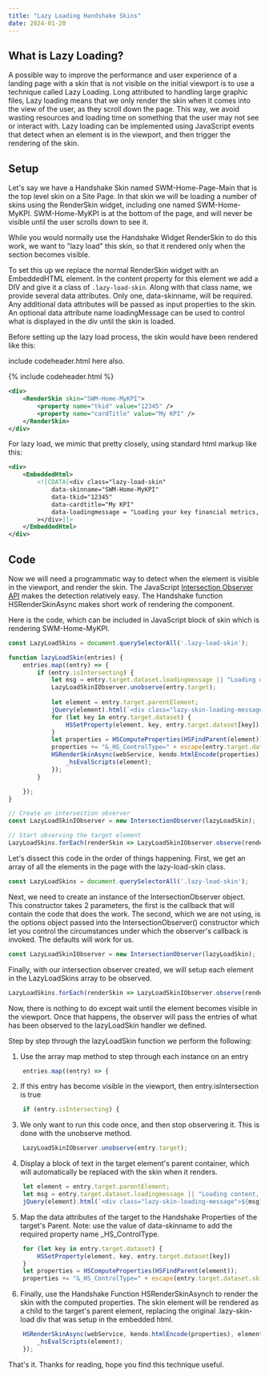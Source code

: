 ```yaml
---
title: "Lazy Loading Handshake Skins"
date: 2024-01-20
---
```


## What is Lazy Loading?
A possible way to improve the performance and user experience of a landing page with a skin that is not visible on the initial viewport is to use a technique called Lazy Loading. Long attributed to handling large graphic files, Lazy loading means that we only render the skin when it comes into the view of the user, as they scroll down the page. This way, we avoid wasting resources and loading time on something that the user may not see or interact with. Lazy loading can be implemented using JavaScript events that detect when an element is in the viewport, and then trigger the rendering of the skin.

## Setup
Let's say we have a Handshake Skin named SWM-Home-Page-Main that is the top level skin on a Site Page. In that skin we will be loading a number of skins using the RenderSkin widget, including one named SWM-Home-MyKPI.  SWM-Home-MyKPI is at the bottom of the page, and will never be visible until the user scrolls down to see it. 

While you would normally use the Handshake Widget RenderSkin to do this work, we want to "lazy load" this skin, so that it rendered only when the section becomes visible.  

To set this up we replace the normal RenderSkin widget with an EmbeddedHTML element. In the content property for this element we add a DIV and give it a class of ```.lazy-load-skin```.  Along with that class name, we provide several data attributes. Only one, data-skinname, will be required. Any additional data attributes will be passed as input properties to the skin. An optional data attribute name loadingMessage can be used to control what is displayed in the div until the skin is loaded. 

Before setting up the lazy load process, the skin would have been rendered like this:

include codeheader.html here also.

{% include codeheader.html %}
```xml
<div>
    <RenderSkin skin="SWM-Home-MyKPI">
        <property name="tkid" value="12345" />
        <property name="cardTitle" value="My KPI" />
    </RenderSkin>
</div>
```

For lazy load, we mimic that pretty closely, using standard html markup like this:

```xml
<div>
    <EmbeddedHtml>
        <![CDATA[<div class="lazy-load-skin"
            data-skinname="SWM-Home-MyKPI"
            data-tkid="12345"
            data-cardtitle="My KPI"
            data-loadingmessage = "Loading your key financial metrics, this will take a few moments ..."
        ></div>]]>
    </EmbeddedHtml>
</div>
```

## Code
Now we will need a programmatic way to detect when the element is visible in the viewport, and render the skin.  The JavaScript [Intersection Observer API](https://developer.mozilla.org/en-US/docs/Web/API/Intersection_Observer_API) makes the detection relatively easy. The Handshake function HSRenderSkinAsync makes short work of rendering the component. 

Here is the code, which can be included in JavaScript block of skin which is rendering SWM-Home-MyKPI. 

```js
const LazyLoadSkins = document.querySelectorAll('.lazy-load-skin');

function lazyLoadSkin(entries) {
    entries.map((entry) => {
        if (entry.isIntersecting) {
            let msg = entry.target.dataset.loadingmessage || "Loading content, this might take a moment..."
            LazyLoadSkinIObserver.unobserve(entry.target); 
            
            let element = entry.target.parentElement;
            jQuery(element).html(`<div class="lazy-skin-loading-message">${msg}</div>`);
            for (let key in entry.target.dataset) {
                HSSetProperty(element, key, entry.target.dataset[key])
            }
            let properties = HSComputeProperties(HSFindParent(element));
            properties += "&_HS_ControlType=" + escape(entry.target.dataset.skinname);
            HSRenderSkinAsync(webService, kendo.htmlEncode(properties), element, function () {
                _hsEvalScripts(element);      
            });            
        }

    });
}

// Create an intersection observer
const LazyLoadSkinIObserver = new IntersectionObserver(lazyLoadSkin);

// Start observing the target element
LazyLoadSkins.forEach(renderSkin => LazyLoadSkinIObserver.observe(renderSkin));

```
Let's dissect this code in the order of things happening. First, we get an array of all the elements in the page with the lazy-load-skin class. 
```js
const LazyLoadSkins = document.querySelectorAll('.lazy-load-skin');
```

Next, we need to create an instance of the IntersectionObserver object.  This constructor takes 2 parameters, the first is the callback that will contain the code that does the work.  The second, which we are not using, is the options object passed into the IntersectionObserver() constructor which let you control the circumstances under which the observer's callback is invoked. The defaults will work for us. 
```js
const LazyLoadSkinIObserver = new IntersectionObserver(lazyLoadSkin);
```

Finally, with our intersection observer created, we will setup each element in the LazyLoadSkins array to be observed. 
```js
LazyLoadSkins.forEach(renderSkin => LazyLoadSkinIObserver.observe(renderSkin));
```

Now, there is nothing to do except wait until the element becomes visible in the viewport. Once that happens, the observer will pass the entries of what has been observed to the lazyLoadSkin handler we defined. 

Step by step through the lazyLoadSkin function we perform the following:

1. Use the array map method to step through each instance on an entry
```js
    entries.map((entry) => {
```
2. If this entry has become visible in the viewport, then entry.isIntersection is true
```js
    if (entry.isIntersecting) {
```
3. We only want to run this code once, and then stop observering it.  This is done with the unobserve method.
```js
    LazyLoadSkinIObserver.unobserve(entry.target); 
```
4. Display a block of text in the target element's parent container, which will automatically be replaced with the skin when it renders.
```js 
    let element = entry.target.parentElement;
    let msg = entry.target.dataset.loadingmessage || "Loading content, this might take a moment..."            
    jQuery(element).html(`<div class="lazy-skin-loading-message">${msg}</div>`);
```
5. Map the data attributes of the target to the Handshake Properties of the target's Parent. Note: use the value of data-skinname to add the required property name _HS_ControlType.  
```js
    for (let key in entry.target.dataset) {
        HSSetProperty(element, key, entry.target.dataset[key])
    }
    let properties = HSComputeProperties(HSFindParent(element));
    properties += "&_HS_ControlType=" + escape(entry.target.dataset.skinname);
```
6. Finally, use the Handshake Function HSRenderSkinAsynch to render the skin with the computed properties.  The skin element will be rendered as a child to the target's parent element, replacing the original .lazy-skin-load div that was setup in the embedded html.
```js
    HSRenderSkinAsync(webService, kendo.htmlEncode(properties), element, function () {
        _hsEvalScripts(element);      
    });            
```

That's it. Thanks for reading, hope you find this technique useful. 

